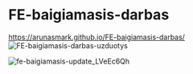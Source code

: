 # FE-baigiamasis-darbas
https://arunasmark.github.io/FE-baigiamasis-darbas/
![FE-baigiamasis-darbas-uzduotys](https://user-images.githubusercontent.com/107833251/214018475-0c3ea197-9028-4903-be8c-77d0665164af.png)

![fe-baigiamasis-update_LVeEc6Qh](https://user-images.githubusercontent.com/107833251/214024404-db0f2c40-a9fb-4922-905a-e393cf86033a.gif)







